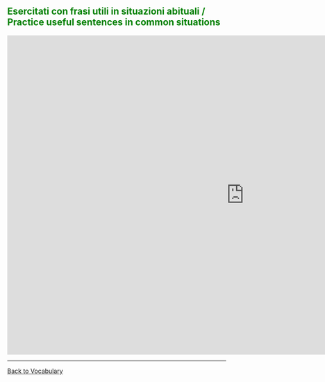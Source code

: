 <h2 style="color:green;"> Esercitati con frasi utili in situazioni abituali / Practice useful sentences in common situations </h2>

<iframe src="https://h5p.org/h5p/embed/403092" width="1090" height="734" frameborder="0" allowfullscreen="allowfullscreen"></iframe><script src="https://h5p.org/sites/all/modules/h5p/library/js/h5p-resizer.js" charset="UTF-8"></script>


<hr>
<p> 
<a style="float:left;" href="vocabulary.html" class="btn2"> Back to Vocabulary</a>
</p>
<div style="clear:both;"> </div>

